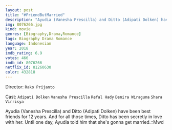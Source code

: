 ```yaml
---
layout: post
title: "#FriendButMarried"
description: "Ayudia (Vanesha Prescilla) and Ditto (Adipati Dolken) have been best friends for 12 years. And for all those times, Ditto has been secretly in love with her. Until one day, Ayudia told him that she's gonna get married.::Mwd.."
img: 8076266.jpg
kind: movie
genres: [Biography,Drama,Romance]
tags: Biography Drama Romance 
language: Indonesian
year: 2018
imdb_rating: 6.9
votes: 466
imdb_id: 8076266
netflix_id: 81260630
color: 432818
---
```

Director: `Rako Prijanto`  

Cast: `Adipati Dolken` `Vanesha Prescilla` `Refal Hady` `Denira Wiraguna` `Shara Virrisya` 

Ayudia (Vanesha Prescilla) and Ditto (Adipati Dolken) have been best friends for 12 years. And for all those times, Ditto has been secretly in love with her. Until one day, Ayudia told him that she's gonna get married.::Mwd